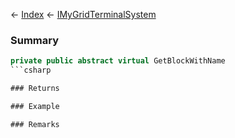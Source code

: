 ← [Index](Api-Index) ← [IMyGridTerminalSystem](Sandbox.ModAPI.Ingame.IMyGridTerminalSystem)

### Summary

```csharp
private public abstract virtual GetBlockWithName
```csharp

### Returns

### Example

### Remarks

